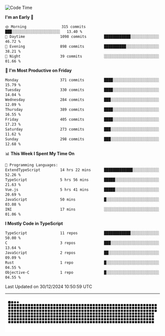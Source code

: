 <!--
<picture>
  <source
    srcset="https://github-readme-stats.vercel.app/api?username=kevinxft&show_icons=true&theme=dark"
    media="(prefers-color-scheme: dark)"
  />
  <source
    srcset="https://github-readme-stats.vercel.app/api?username=kevinxft&show_icons=true"
    media="(prefers-color-scheme: light), (prefers-color-scheme: no-preference)"
  />
  <img src="https://github-readme-stats.vercel.app/api?username=kevinxft&show_icons=true" />
</picture>
-->

<!--START_SECTION:waka-->
![Code Time](http://img.shields.io/badge/Code%20Time-2%2C945%20hrs%2059%20mins-blue)

**I'm an Early 🐤** 

```text
🌞 Morning                315 commits         ███░░░░░░░░░░░░░░░░░░░░░░   13.40 % 
🌆 Daytime                1098 commits        ████████████░░░░░░░░░░░░░   46.72 % 
🌃 Evening                898 commits         ██████████░░░░░░░░░░░░░░░   38.21 % 
🌙 Night                  39 commits          ░░░░░░░░░░░░░░░░░░░░░░░░░   01.66 % 
```
📅 **I'm Most Productive on Friday** 

```text
Monday                   371 commits         ████░░░░░░░░░░░░░░░░░░░░░   15.79 % 
Tuesday                  330 commits         ████░░░░░░░░░░░░░░░░░░░░░   14.04 % 
Wednesday                284 commits         ███░░░░░░░░░░░░░░░░░░░░░░   12.09 % 
Thursday                 389 commits         ████░░░░░░░░░░░░░░░░░░░░░   16.55 % 
Friday                   405 commits         ████░░░░░░░░░░░░░░░░░░░░░   17.23 % 
Saturday                 273 commits         ███░░░░░░░░░░░░░░░░░░░░░░   11.62 % 
Sunday                   298 commits         ███░░░░░░░░░░░░░░░░░░░░░░   12.68 % 
```


📊 **This Week I Spent My Time On** 

```text
💬 Programming Languages: 
ExtendTypeScript         14 hrs 22 mins      █████████████░░░░░░░░░░░░   52.26 % 
TypeScript               5 hrs 56 mins       █████░░░░░░░░░░░░░░░░░░░░   21.63 % 
Vue.js                   5 hrs 41 mins       █████░░░░░░░░░░░░░░░░░░░░   20.69 % 
JavaScript               50 mins             █░░░░░░░░░░░░░░░░░░░░░░░░   03.08 % 
INI                      17 mins             ░░░░░░░░░░░░░░░░░░░░░░░░░   01.06 % 
```

**I Mostly Code in TypeScript** 

```text
TypeScript               11 repos            ████████████░░░░░░░░░░░░░   50.00 % 
C                        3 repos             ███░░░░░░░░░░░░░░░░░░░░░░   13.64 % 
JavaScript               2 repos             ██░░░░░░░░░░░░░░░░░░░░░░░   09.09 % 
Rust                     1 repo              █░░░░░░░░░░░░░░░░░░░░░░░░   04.55 % 
Objective-C              1 repo              █░░░░░░░░░░░░░░░░░░░░░░░░   04.55 % 
```




 Last Updated on 30/12/2024 10:50:59 UTC
<!--END_SECTION:waka-->

---

<picture>
  <source media="(prefers-color-scheme: dark)" srcset="https://raw.githubusercontent.com/kevinxft/kevinxft/output/github-contribution-grid-snake-dark.svg">
  <source media="(prefers-color-scheme: light)" srcset="https://raw.githubusercontent.com/kevinxft/kevinxft/output/github-contribution-grid-snake.svg">
  <img alt="github contribution grid snake animation" src="https://raw.githubusercontent.com/kevinxft/kevinxft/output/github-contribution-grid-snake.svg">
</picture>
